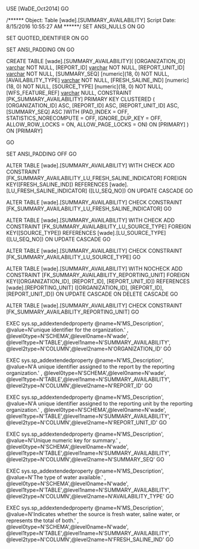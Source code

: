 ﻿USE [WaDE_Oct2014]
GO

/****** Object:  Table [wade].[SUMMARY_AVAILABILITY]    Script Date: 8/15/2016 10:55:27 AM ******/
SET ANSI_NULLS ON
GO

SET QUOTED_IDENTIFIER ON
GO

SET ANSI_PADDING ON
GO

CREATE TABLE [wade].[SUMMARY_AVAILABILITY](
	[ORGANIZATION_ID] [varchar](10) NOT NULL,
	[REPORT_ID] [varchar](35) NOT NULL,
	[REPORT_UNIT_ID] [varchar](35) NOT NULL,
	[SUMMARY_SEQ] [numeric](18, 0) NOT NULL,
	[AVAILABILITY_TYPE] [varchar](50) NOT NULL,
	[FRESH_SALINE_IND] [numeric](18, 0) NOT NULL,
	[SOURCE_TYPE] [numeric](18, 0) NOT NULL,
	[WFS_FEATURE_REF] [varchar](35) NULL,
 CONSTRAINT [PK_SUMMARY_AVAILABILITY] PRIMARY KEY CLUSTERED 
(
	[ORGANIZATION_ID] ASC,
	[REPORT_ID] ASC,
	[REPORT_UNIT_ID] ASC,
	[SUMMARY_SEQ] ASC
)WITH (PAD_INDEX = OFF, STATISTICS_NORECOMPUTE = OFF, IGNORE_DUP_KEY = OFF, ALLOW_ROW_LOCKS = ON, ALLOW_PAGE_LOCKS = ON) ON [PRIMARY]
) ON [PRIMARY]

GO

SET ANSI_PADDING OFF
GO

ALTER TABLE [wade].[SUMMARY_AVAILABILITY]  WITH CHECK ADD  CONSTRAINT [FK_SUMMARY_AVAILABILITY_LU_FRESH_SALINE_INDICATOR] FOREIGN KEY([FRESH_SALINE_IND])
REFERENCES [wade].[LU_FRESH_SALINE_INDICATOR] ([LU_SEQ_NO])
ON UPDATE CASCADE
GO

ALTER TABLE [wade].[SUMMARY_AVAILABILITY] CHECK CONSTRAINT [FK_SUMMARY_AVAILABILITY_LU_FRESH_SALINE_INDICATOR]
GO

ALTER TABLE [wade].[SUMMARY_AVAILABILITY]  WITH CHECK ADD  CONSTRAINT [FK_SUMMARY_AVAILABILITY_LU_SOURCE_TYPE] FOREIGN KEY([SOURCE_TYPE])
REFERENCES [wade].[LU_SOURCE_TYPE] ([LU_SEQ_NO])
ON UPDATE CASCADE
GO

ALTER TABLE [wade].[SUMMARY_AVAILABILITY] CHECK CONSTRAINT [FK_SUMMARY_AVAILABILITY_LU_SOURCE_TYPE]
GO

ALTER TABLE [wade].[SUMMARY_AVAILABILITY]  WITH NOCHECK ADD  CONSTRAINT [FK_SUMMARY_AVAILABILITY_REPORTING_UNIT] FOREIGN KEY([ORGANIZATION_ID], [REPORT_ID], [REPORT_UNIT_ID])
REFERENCES [wade].[REPORTING_UNIT] ([ORGANIZATION_ID], [REPORT_ID], [REPORT_UNIT_ID])
ON UPDATE CASCADE
ON DELETE CASCADE
GO

ALTER TABLE [wade].[SUMMARY_AVAILABILITY] CHECK CONSTRAINT [FK_SUMMARY_AVAILABILITY_REPORTING_UNIT]
GO

EXEC sys.sp_addextendedproperty @name=N'MS_Description', @value=N'unique identifier for the organization.' , @level0type=N'SCHEMA',@level0name=N'wade', @level1type=N'TABLE',@level1name=N'SUMMARY_AVAILABILITY', @level2type=N'COLUMN',@level2name=N'ORGANIZATION_ID'
GO

EXEC sys.sp_addextendedproperty @name=N'MS_Description', @value=N'A unique identifier assigned to the report by the reporting organization.' , @level0type=N'SCHEMA',@level0name=N'wade', @level1type=N'TABLE',@level1name=N'SUMMARY_AVAILABILITY', @level2type=N'COLUMN',@level2name=N'REPORT_ID'
GO

EXEC sys.sp_addextendedproperty @name=N'MS_Description', @value=N'A unique identifier assigned to the reporting unit by the reporting organization.' , @level0type=N'SCHEMA',@level0name=N'wade', @level1type=N'TABLE',@level1name=N'SUMMARY_AVAILABILITY', @level2type=N'COLUMN',@level2name=N'REPORT_UNIT_ID'
GO

EXEC sys.sp_addextendedproperty @name=N'MS_Description', @value=N'Unique numeric key for summary.' , @level0type=N'SCHEMA',@level0name=N'wade', @level1type=N'TABLE',@level1name=N'SUMMARY_AVAILABILITY', @level2type=N'COLUMN',@level2name=N'SUMMARY_SEQ'
GO

EXEC sys.sp_addextendedproperty @name=N'MS_Description', @value=N'The type of water available.' , @level0type=N'SCHEMA',@level0name=N'wade', @level1type=N'TABLE',@level1name=N'SUMMARY_AVAILABILITY', @level2type=N'COLUMN',@level2name=N'AVAILABILITY_TYPE'
GO

EXEC sys.sp_addextendedproperty @name=N'MS_Description', @value=N'Indicates whether the source is fresh water, saline water, or represents the total of both.' , @level0type=N'SCHEMA',@level0name=N'wade', @level1type=N'TABLE',@level1name=N'SUMMARY_AVAILABILITY', @level2type=N'COLUMN',@level2name=N'FRESH_SALINE_IND'
GO



